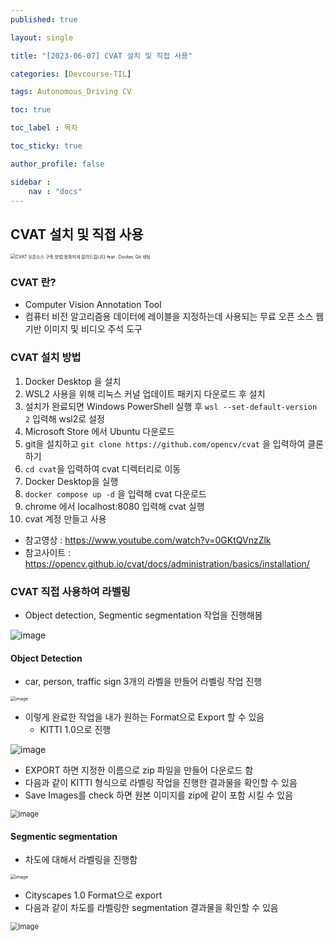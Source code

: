 ```yaml
---
published: true

layout: single

title: "[2023-06-07] CVAT 설치 및 직접 사용"

categories: [Devcourse-TIL]

tags: Autonomous_Driving CV

toc: true

toc_label : 목차

toc_sticky: true

author_profile: false

sidebar :
    nav : "docs"
---
```


## CVAT 설치 및 직접 사용

<img src="https://blog.kakaocdn.net/dn/8kfJp/btr0ikRfRJN/XJGOALclJa2IIq65mTrOBK/img.png" alt="CVAT 오픈소스 구축 방법 정확하게 알려드립니다 feat . Docker, Git 세팅" style="zoom: 50%;" />

### CVAT 란?

- Computer Vision Annotation Tool
- 컴퓨터 비전 알고리즘용 데이터에 레이블을 지정하는데 사용되는 무료 오픈 소스 웹 기반 이미지 및 비디오 주석 도구



### CVAT 설치 방법

1. Docker Desktop 을 설치
2. WSL2 사용을 위해 리눅스 커널 업데이트 패키지 다운로드 후 설치
3. 설치가 완료되면 Windows PowerShell 실행 후 `wsl --set-default-version 2` 입력해 wsl2로 설정
4. Microsoft Store 에서 Ubuntu 다운로드
5. git을 설치하고 `git clone https://github.com/opencv/cvat` 을 입력하여 클론하기
6. `cd cvat`을 입력하여 cvat 디렉터리로 이동
7. Docker Desktop을 실행
8. `docker compose up -d` 을 입력해 cvat 다운로드
9. chrome 에서 localhost:8080 입력해 cvat 실행
10. cvat 계정 만들고 사용



- 참고영상 : https://www.youtube.com/watch?v=0GKtQVnzZlk
- 참고사이트 : https://opencv.github.io/cvat/docs/administration/basics/installation/





### CVAT 직접 사용하여 라벨링

- Object detection, Segmentic segmentation 작업을 진행해봄

![image](https://github.com/shpark98/Projects/assets/116723552/3bd49187-c967-48f0-8e81-6c2c5e2b5188)



#### Object Detection

- car, person, traffic sign 3개의 라벨을 만들어 라벨링 작업 진행

<img src="https://github.com/shpark98/Projects/assets/116723552/af58479f-6cd3-482d-8f78-c7837714e585" alt="image" style="zoom:50%;" />

- 이렇게 완료한 작업을 내가 원하는 Format으로 Export 할 수 있음
  - KITTI 1.0으로 진행

![image](https://github.com/shpark98/Projects/assets/116723552/f1fdc29b-5b47-435e-970f-374cf022bd41)

- EXPORT 하면 지정한 이름으로 zip 파일을 만들어 다운로드 함
- 다음과 같이 KITTI 형식으로 라벨링 작업을 진행한 결과물을 확인할 수 있음
- Save Images를 check 하면 원본 이미지를 zip에 같이 포함 시킬 수 있음

<img src="https://github.com/shpark98/Projects/assets/116723552/43ea928c-58d8-4076-a7f5-8ad46b1d5d5c" alt="image" style="zoom: 80%;" />





#### Segmentic segmentation

- 차도에 대해서 라벨링을 진행함

<img src="https://github.com/shpark98/Projects/assets/116723552/241f448c-e3b0-4381-91a2-f0ae574a80ab" alt="image" style="zoom:50%;" />



- Cityscapes 1.0 Format으로 export
- 다음과 같이 차도를 라벨링한 segmentation 결과물을 확인할 수 있음

<img src="https://github.com/shpark98/Projects/assets/116723552/57c9bec5-ff7e-4c8e-a4ee-28292a5b60f8" alt="image" style="zoom: 80%;" />
